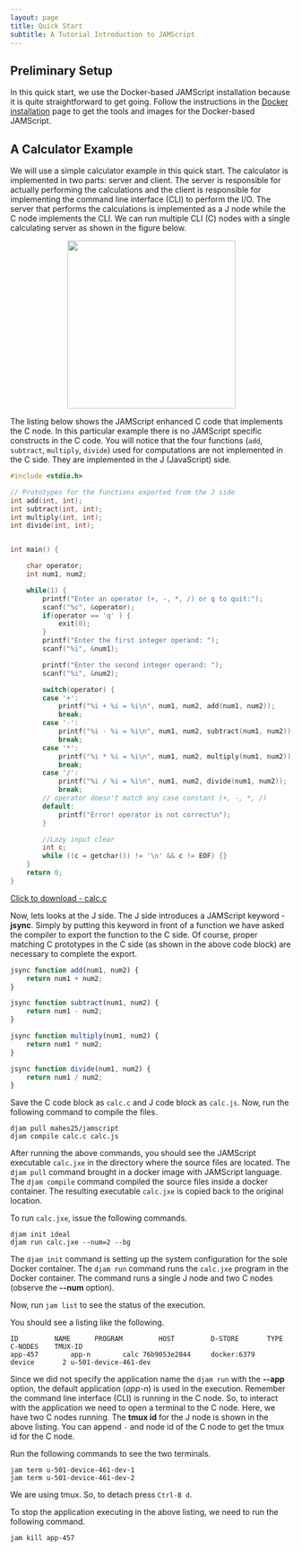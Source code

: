 ```yaml
---
layout: page
title: Quick Start
subtitle: A Tutorial Introduction to JAMScript
---
```


## Preliminary Setup

In this quick start, we use the Docker-based JAMScript installation because it is
quite straightforward to get going. Follow the instructions in the
[Docker installation](../docker) page to get the tools and images for the
Docker-based JAMScript.

## A Calculator Example

We will use a simple calculator example in this quick start. The calculator is implemented in
two parts: server and client. The server is responsible for actually performing the calculations
and the client is responsible for implementing the command line interface (CLI) to perform the
I/O. The server that performs the calculations is implemented as a J node while the C node
implements the CLI. We can run multiple
CLI (C) nodes with a single calculating server as shown in the figure below.
<p align="center">
<img src="{{ site.baseurl }}/images/calc.png" width="300" />
</p>

The listing below shows the JAMScript enhanced C code that implements the C
node. In this particular example there is no JAMScript specific constructs in
the C code. You will notice  that the four functions  (`add`, `subtract`,
`multiply`, `divide`) used for computations are not implemented in the C side.
They are implemented in the J (JavaScript)  side.

```C
#include <stdio.h>

// Prototypes for the functions exported from the J side
int add(int, int);
int subtract(int, int);
int multiply(int, int);
int divide(int, int);


int main() {

    char operator;
    int num1, num2;

    while(1) {
        printf("Enter an operator (+, -, *, /) or q to quit:");
        scanf("%c", &operator);
        if(operator == 'q' ) {
            exit(0);
        }
        printf("Enter the first integer operand: ");
        scanf("%i", &num1);

        printf("Enter the second integer operand: ");
        scanf("%i", &num2);

        switch(operator) {
        case '+':
            printf("%i + %i = %i\n", num1, num2, add(num1, num2));
            break;
        case '-':
            printf("%i - %i = %i\n", num1, num2, subtract(num1, num2));
            break;
        case '*':
            printf("%i * %i = %i\n", num1, num2, multiply(num1, num2));
            break;
        case '/':
            printf("%i / %i = %i\n", num1, num2, divide(num1, num2));
            break;
        // operator doesn't match any case constant (+, -, *, /)
        default:
            printf("Error! operator is not correct\n");
        }

        //Lazy input clear
        int c;
        while ((c = getchar()) != '\n' && c != EOF) {}
    }
    return 0;
}
```

<a href="files/calc.c" download> Click to download - calc.c</a>


Now, lets looks at the J side. The J side introduces a JAMScript keyword - **jsync**. Simply by putting this keyword
in front of a function we have asked the compiler to export the function to the C side. Of course, proper matching
C prototypes in the C side (as shown in the above code block) are necessary to complete the export.

```javascript
jsync function add(num1, num2) {
    return num1 + num2;
}

jsync function subtract(num1, num2) {
    return num1 - num2;
}

jsync function multiply(num1, num2) {
    return num1 * num2;
}

jsync function divide(num1, num2) {
    return num1 / num2;
}
```

Save the C code block as `calc.c` and J code block as `calc.js`. Now, run the following command to compile the files.
```shell
djam pull mahes25/jamscript
djam compile calc.c calc.js
```

After running the above commands, you should see the JAMScript executable `calc.jxe` in the directory where the
source files are located. The `djam pull` command brought in a docker image with JAMScript language. The `djam compile`
command compiled the source files inside a docker container. The resulting executable `calc.jxe` is copied back to the original location.

To run `calc.jxe`, issue the following commands.

```shell
djam init ideal
djam run calc.jxe --num=2 --bg
```

The `djam init` command is setting up the system configuration for the sole Docker container.
The `djam run` command runs the `calc.jxe` program in the Docker container.
The command runs a single J node and two C nodes
(observe the **--num** option).

Now, run `jam list` to see the status of the execution.

You should see a listing like the following.

```shell
ID         NAME      PROGRAM         HOST         D-STORE       TYPE C-NODES    TMUX-ID
app-457        app-n        calc 76b9053e2844     docker:6379     device       2 u-501-device-461-dev
```

Since we did not specify the application name the `djam run` with the **--app** option, the default application (*app-n*) is
used in the execution. Remember the command line interface (CLI) is running in the C node. So, to interact with the application
we need to open a terminal to the C node. Here, we have two C nodes running. The **tmux id** for the J node is shown in the
above listing. You can append `-` and node id of the C node to get the tmux id for the C node.

Run the following commands to see the two terminals.

```shell
jam term u-501-device-461-dev-1
jam term u-501-device-461-dev-2
```

We are using tmux. So, to detach press `Ctrl-B d`.

To stop the application executing in the above listing, we need to run the following command.

```shell
jam kill app-457
```
